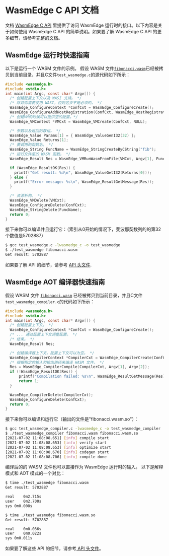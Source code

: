 # WasmEdge C API 文档

文档 [WasmEdge C API](../include/api/wasmedge.h.in) 里提供了访问 WasmEdge 运行时的接口。以下内容是关于如何使用 WasmEdge C API 的简单说明。如果要了解 WasmEdge C API 的更多细节，请参考[完整的文档](c_api.md)。

## WasmEdge 运行时快速指南

以下是运行一个 WASM 文件的示例。
假设 WASM 文件[`fibonacci.wasm`](../tools/wasmedge/examples/fibonacci.wasm)已经被拷贝到当前目录，并且C文件`test_wasmedge.c`的源代码如下所示：

```c
#include <wasmedge.h>
#include <stdio.h>
int main(int Argc, const char* Argv[]) {
  /* 创建配置上下文以及 WASI 支持。 */
  /* 除非你需要使用 WASI，否则这步不是必须的。 */
  WasmEdge_ConfigureContext *ConfCxt = WasmEdge_ConfigureCreate();
  WasmEdge_ConfigureAddHostRegistration(ConfCxt, WasmEdge_HostRegistration_Wasi);
  /* 创建VM的时候可以提供空的配置。*/
  WasmEdge_VMContext *VMCxt = WasmEdge_VMCreate(ConfCxt, NULL);

  /* 参数以及返回的数组。 */
  WasmEdge_Value Params[1] = { WasmEdge_ValueGenI32(32) };
  WasmEdge_Value Returns[1];
  /* 要调用的函数名。 */
  WasmEdge_String FuncName = WasmEdge_StringCreateByCString("fib");
  /* 运行文件里的 WASM 函数。 */
  WasmEdge_Result Res = WasmEdge_VMRunWasmFromFile(VMCxt, Argv[1], FuncName, Params, 1, Returns, 1);

  if (WasmEdge_ResultOK(Res)) {
    printf("Get result: %d\n", WasmEdge_ValueGetI32(Returns[0]));
  } else {
    printf("Error message: %s\n", WasmEdge_ResultGetMessage(Res));
  }

  /* 资源析构。 */
  WasmEdge_VMDelete(VMCxt);
  WasmEdge_ConfigureDelete(ConfCxt);
  WasmEdge_StringDelete(FuncName);
  return 0;
}
```

接下来你可以编译并且运行它：（索引从0开始的情况下，斐波那契数列的的第32个数值是5702887）

```bash
$ gcc test_wasmedge.c -lwasmedge_c -o test_wasmedge
$ ./test_wasmedge fibonacci.wasm
Get result: 5702887
```

如果要了解 API 的细节，请参考 [API 头文件](../include/api/wasmedge.h.in).

## WasmEdge AOT 编译器快速指南

假设 WASM 文件 [`fibonacci.wasm`](../tools/wasmedge/examples/fibonacci.wasm) 已经被拷贝到当前目录，并且C文件`test_wasmedge_compiler.c`的代码如下所示：

```c
#include <wasmedge.h>
#include <stdio.h>
int main(int Argc, const char* Argv[]) {
  /* 创建配置上下文。 */
  WasmEdge_ConfigureContext *ConfCxt = WasmEdge_ConfigureCreate();
  /* ... 通过配置上下文调整配置。 */
  /* 结果。 */
  WasmEdge_Result Res;

  /* 创建编译器上下文。配置上下文可以为空。 */
  WasmEdge_CompilerContext *CompilerCxt = WasmEdge_CompilerCreate(ConfCxt);
  /* 根据指定的输入和输出路径来编译 WASM 文件。 */
  Res = WasmEdge_CompilerCompile(CompilerCxt, Argv[1], Argv[2]);
  if (!WasmEdge_ResultOK(Res)) {
      printf("Compilation failed: %s\n", WasmEdge_ResultGetMessage(Res));
      return 1;
  }

  WasmEdge_CompilerDelete(CompilerCxt);
  WasmEdge_ConfigureDelete(ConfCxt);
  return 0;
}
```

接下来你可以编译和运行它（输出的文件是"fibonacci.wasm.so"）：

```bash
$ gcc test_wasmedge_compiler.c -lwasmedge_c -o test_wasmedge_compiler
$ ./test_wasmedge_compiler fibonacci.wasm fibonacci.wasm.so
[2021-07-02 11:08:08.651] [info] compile start
[2021-07-02 11:08:08.653] [info] verify start
[2021-07-02 11:08:08.653] [info] optimize start
[2021-07-02 11:08:08.670] [info] codegen start
[2021-07-02 11:08:08.706] [info] compile done
```

编译后的的 WASM 文件也可以直接作为 WasmEdge 运行时的输入。
以下是解释模式和 AOT 模式的一个对比：

```bash
$ time ./test_wasmedge fibonacci.wasm
Get result: 5702887

real	0m2.715s
user	0m2.700s
sys	0m0.008s

$ time ./test_wasmedge fibonacci.wasm.so
Get result: 5702887

real	0m0.036s
user	0m0.022s
sys	0m0.011s
```

如果要了解这些 API 的细节，请参考[ API 头文件](../include/api/wasmedge.h.in)。
